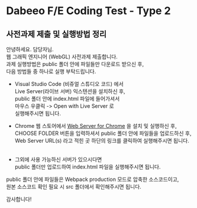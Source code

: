 # Dabeeo F/E Coding Test - Type 2

## 사전과제 제출 및 실행방법 정리

안녕하세요. 담당자님.  
웹 그래픽 엔지니어 (WebGL) 사전과제 제출합니다.  
과제 실행방법은 public 폴더 안에 파일들만 다운로드 받으신 후,  
다음 방법들 중 하나로 실행 부탁드립니다.
<br/>

- Visual Studio Code (비쥬얼 스튜디오 코드) 에서  
  Live Server(라이브 서버) 익스텐션을 설치하신 후,  
  public 폴더 안에 index.html 파일에 들어가셔서  
  마우스 우클릭 -> Open with Live Server 로  
  실행해주시면 됩니다.
  <br/>

- Chrome 웹 스토어에서 [Web Server for Chrome](https://chrome.google.com/webstore/detail/web-server-for-chrome/ofhbbkphhbklhfoeikjpcbhemlocgigb) 을 설치 및 실행하신 후,  
  CHOOSE FOLDER 버튼을 입력하셔서 public 폴더 안에 파일들을 업로드하신 후,  
  Web Server URL(s) 라고 적힌 곳 하단의 링크를 클릭하여 실행해주시면 됩니다.  
  <br/>

- 그외에 사용 가능하신 서버가 있으시다면  
  public 폴더만 업로드하여 index.html 파일을 실행해주시면 됩니다.
  <br/>

public 폴더 안에 파일들은 Webpack production 모드로 압축한 소스코드이고,  
원본 소스코드 확인 필요 시 src 폴더에서 확인해주시면 됩니다.

감사합니다!
